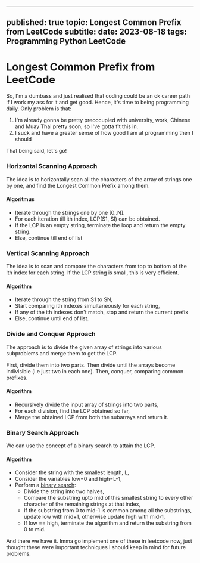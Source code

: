 ---
published: true
topic: Longest Common Prefix from LeetCode
subtitle: 
date: 2023-08-18
tags: Programming Python LeetCode
--

# Longest Common Prefix from LeetCode

So, I'm a dumbass and just realised that coding could be an ok career path if I work my ass for it and
get good. Hence, it's time to being programming daily. Only problem is that:
1. I'm already gonna be pretty preoccupied with university, work, Chinese and Muay Thai pretty soon, so
I've gotta fit this in.
2. I suck and have a greater sense of how good I am at programming then I should

That being said, let's go!

### Horizontal Scanning Approach

The idea is to horizontally scan all the characters of the array of strings one by one, and find the
Longest Common Prefix among them.

#### Algoritmus
- Iterate through the strings one by one [0..N].
- For each iteration till ith index, LCP(S1, SI) can be obtained.
- If the LCP is an empty string, terminate the loop and return the empty string.
- Else, continue till end of list

### Vertical Scanning Approach
The idea is to scan and compare the characters from top to bottom of the ith index for each string.
If the LCP string is small, this is very efficient.

#### Algorithm
- Iterate through the string from S1 to SN,
- Start comparing ith indexes simultaneously for each string,
- If any of the ith indexes don't match, stop and return the current prefix
- Else, continue until end of list.

### Divide and Conquer Approach
The approach is to divide the given array of strings into various subproblems and merge them to get the LCP.

First, divide them into two parts. Then divide until the arrays become indivisible (i.e just two in each one).
Then, conquer, comparing common prefixes.

#### Algorithm
- Recursively divide the input array of strings into two parts,
- For each division, find the LCP obtained so far,
- Merge the obtained LCP from both the subarrays and return it.

### Binary Search Approach
We can use the concept of a binary search to attain the LCP.

#### Algorithm
- Consider the string with the smallest length, L,
- Consider the variables low=0 and high=L-1,
- Perform a [binary search](https://en.wikipedia.org/wiki/Binary_search_algorithm):
  - Divide the string into two halves,
  - Compare the substring upto mid of this smallest string to every other character of the remaining strings
  at that index,
  - If the substring from 0 to mid-1 is common among all the substrings, update low with mid+1, otherwise
  update high with mid-1,
  - If low == high, terminate the algorithm and return the substring from 0 to mid.

And there we have it. Imma go implement one of these in leetcode now, just thought these were important
techniques I should keep in mind for future problems.